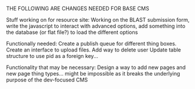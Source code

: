 THE FOLLOWING ARE CHANGES NEEDED FOR BASE CMS

Stuff working on for resource site:
	Working on the BLAST submission form, write the javascript to interact with advanced options,
	add something into the database (or flat file?) to load the different options

Functionally needed:
	Create a publish queue for different thing boxes.
	Create an interface to upload files.
	Add way to delete user
	Update table structure to use pid as a foreign key...

Functionality that may be necessary:
	Design a way to add new pages and new page thing types... might be impossible as it 
	breaks the underlying purpose of the dev-focused CMS
